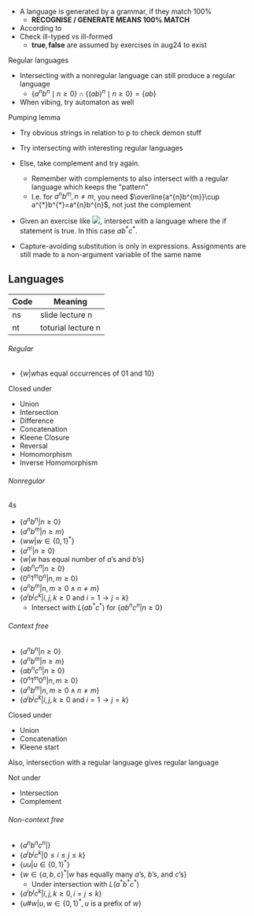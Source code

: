 - A language is generated by a grammar, if they match 100%
	- **RECOGNISE / GENERATE MEANS 100% MATCH**
- According to 
- Check ill-typed vs ill-formed
	- $\mathbf{true}, \mathbf{false}$ are assumed by exercises in aug24 to exist

Regular languages
- Intersecting with a nonregular language can still produce a regular language
	- $\{a^{n}b^{n}\mid n\geq0\}\cap\{(ab)^{n}\mid n\geq0\}=\{ab\}$
- When vibing, try automaton as well

Pumping lemma
- Try obvious strings in relation to p to check demon stuff
- Try intersecting with interesting regular languages
- Else, take complement and try again.
	- Remember with complements to also intersect with a regular language which keeps the "pattern"
	- I.e. for $a^{n}b^{m}, n\neq m$, you need $\overline{a^{n}b^{m}}\cup a^{*}b^{*}=a^{n}b^{n}$, not just the complement
- Given an exercise like ![](Pasted%20image%2020240614132153.png), intersect with a language where the if statement is true. In this case $ab^{*}c^{*}$.

- Capture-avoiding substitution is only in expressions. Assignments are still made to a non-argument variable of the same name

## Languages

| Code | Meaning            |
| ---- | ------------------ |
| ns   | slide lecture n    |
| nt   | toturial lecture n |

###### Regular
- $\{w|w \text{has equal occurrences of }01 \text{ and }10\}$

Closed under
- Union
- Intersection
- Difference
- Concatenation
- Kleene Closure
- Reversal
- Homomorphism
- Inverse Homomorphism

###### Nonregular
4s
- $\{a^{n}b^{n}|n\geq0\}$
- $\{a^{n}b^{m}|n\geq m\}$
- $\{ww|w\in\{0,1\}^{*}\}$
- $\{a^{n!}|n\geq 0\}$
- $\{w|w \text{ has equal number of } a \text{'s and } b \text{'s}\}$
- $\{ab^{n}c^{n}|n\geq0\}$
- $\{0^{n}1^{m}0^{n}|n,m\geq0\}$
- $\{a^{n}b^{m}|n,m\geq0\land n\neq m\}$
- $\{a^{i}b^{j}c^{k}|i,j,k\geq0 \text{ and } i=1\rightarrow j=k\}$
	- Intersect with $L(ab^{*}c^{*})$ for $\{ab^{n}c^{n}|n\geq0\}$

###### Context free
- $\{a^{n}b^{n}|n\geq0\}$
- $\{a^{n}b^{m}|n\geq m\}$
- $\{ab^{n}c^{n}|n\geq0\}$
- $\{0^{n}1^{m}0^{n}|n,m\geq0\}$
- $\{a^{n}b^{m}|n,m\geq0\land n\neq m\}$
- $\{a^{i}b^{j}c^{k}|i,j,k\geq0 \text{ and } i=1\rightarrow j=k\}$

Closed under
- Union
- Concatenation
- Kleene start

Also, intersection with a regular language gives regular language

Not under
- Intersection
- Complement

###### Non-context free
- $\{a^{n}b^{n}c^{n}|\}$
- $\{a^{i}b^{j}c^{k}|0\leq i\leq j\leq k\}$
- $\{uu|u\in\{0,1\}^{*}\}$
- $\{w\in\{a,b,c\}^{*}|w \text{ has equally many }a \text{'s, } b\text{'s, and } c\text{'s}\}$
	- Under intersection with $L(a^{*}b^{*}c^{*})$
- $\{a^{i}b^{j}c^{k}|i,j,k\geq0, i=j\leq k\}$
- $\{u\#w|u,w\in\{0,1\}^{*}, u \text{ is a prefix of }w\}$

